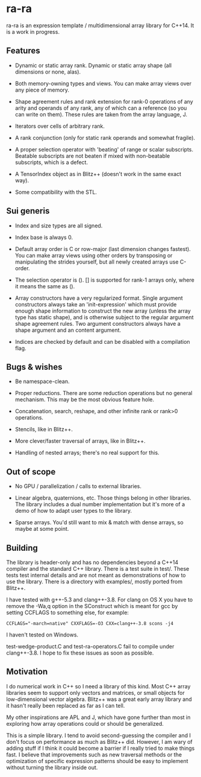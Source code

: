 
# ra-ra #

ra-ra is an expression template / multidimensional array library for C++14. It
is a work in progress.


Features
-----------

* Dynamic or static array rank. Dynamic or static array shape (all dimensions or
  none, alas).

* Both memory-owning types and views. You can make array views over any piece of
  memory.

* Shape agreement rules and rank extension for rank-0 operations of any arity
  and operands of any rank, any of which can a reference (so you can write on
  them). These rules are taken from the array language, J.

* Iterators over cells of arbitrary rank.

* A rank conjunction (only for static rank operands and somewhat fragile).

* A proper selection operator with 'beating' of range or scalar
  subscripts. Beatable subscripts are not beaten if mixed with non-beatable
  subscripts, which is a defect.

* A TensorIndex object as in Blitz++ (doesn't work in the same exact way).

* Some compatibility with the STL.


Sui generis
-----------

* Index and size types are all signed.

* Index base is always 0.

* Default array order is C or row-major (last dimension changes fastest). You
  can make array views using other orders by transposing or manipulating the
  strides yourself, but all newly created arrays use C-order.

* The selection operator is (). [] is supported for rank-1 arrays only, where it
  means the same as ().

* Array constructors have a very regularized format. Single argument
  constructors always take an 'init-expression' which must provide enough shape
  information to construct the new array (unless the array type has static
  shape), and is otherwise subject to the regular argument shape agreement
  rules. Two argument constructors always have a shape argument and an content
  argument.

* Indices are checked by default and can be disabled with a compilation flag.

Bugs & wishes
-----------

* Be namespace-clean.

* Proper reductions. There are some reduction operations but no general
  mechanism. This may be the most obvious feature hole.

* Concatenation, search, reshape, and other infinite rank or rank>0 operations.

* Stencils, like in Blitz++.

* More clever/faster traversal of arrays, like in Blitz++.

* Handling of nested arrays; there's no real support for this.


Out of scope
-----------

* No GPU / parallelization / calls to external libraries.

* Linear algebra, quaternions, etc. Those things belong in other libraries. The
  library includes a dual number implementation but it's more of a demo of how
  to adapt user types to the library.

* Sparse arrays. You'd still want to mix & match with dense arrays, so
  maybe at some point.


Building
-----------

The library is header-only and has no dependencies beyond a C++14 compiler and
the standard C++ library. There is a test suite in test/. These tests test
internal details and are not meant as demonstrations of how to use the
library. There is a directory with examples/, mostly ported from Blitz++.

I have tested with g++-5.3 and clang++-3.8. For clang on OS X you have to remove
the -Wa,q option in the SConstruct which is meant for gcc by setting CCFLAGS to
something else, for example:

  ```CCFLAGS="-march=native" CXXFLAGS=-O3 CXX=clang++-3.8 scons -j4```

I haven't tested on Windows.

test-wedge-product.C and test-ra-operators.C fail to compile under
clang++-3.8. I hope to fix these issues as soon as possible.


Motivation
-----------

I do numerical work in C++ so I need a library of this kind. Most C++ array
libraries seem to support only vectors and matrices, or small objects for
low-dimensional vector algebra. Blitz++ was a great early array library and it
hasn't really been replaced as far as I can tell.

My other inspirations are APL and J, which have gone further than most in
exploring how array operations could or should be generalized.

This is a simple library. I tend to avoid second-guessing the compiler and I
don't focus on performance as much as Blitz++ did. However, I am wary of adding
stuff if I think it could become a barrier if I really tried to make things
fast. I believe that improvements such as new traversal methods or the
optimization of specific expression patterns should be easy to implement without
turning the library inside out.
